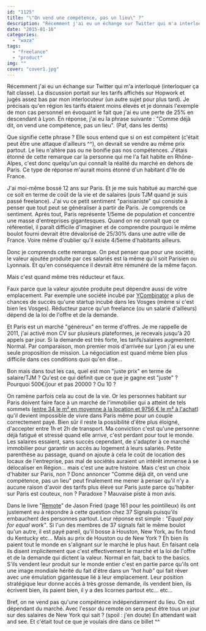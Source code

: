 ```yaml
---
id: "1125"
title: "\"On vend une compétence, pas un lieu\" ?"
description: "Récemment j'ai eu un échange sur Twitter qui m'a interloqué (interloquer ça fait classe). La discussion portait sur les tarifs affichés sur Hopwork et..."
date: "2015-01-16"
categories: 
  - "waza"
tags: 
  - "freelance"
  - "product"
img: ""
cover: "cover1.jpg"
---
```


Récemment j'ai eu un échange sur Twitter qui m'a interloqué (interloquer ça fait classe). La discussion portait sur les tarifs affichés sur Hopwork et jugés assez bas par mon interlocuteur (un autre sujet pour plus tard). Je précisais qu'en région les tarifs étaient moins élevés et je donnais l'exemple de mon cas personnel en évoquant le fait que j'ai eu une perte de 25% en descendant à Lyon. En réponse, j'ai eu la phrase suivante : "Comme déjà dit, on vend une compétence, pas un lieu". (Paf, dans les dents)

Que signifie cette phrase ? Elle sous entend que si on est compétent (c'était peut être une attaque d'ailleurs ^^), on devrait se vendre au même prix partout. Le lieu n'altère pas ou ne bonifie pas nos compétences. J'étais étonné de cette remarque car la personne qui me l'a fait habite en Rhône-Alpes, c'est donc quelqu'un qui connaît la réalité du marché en dehors de Paris. Ce type de réponse m'aurait moins étonné d'un habitant d'Ile de France.

J'ai moi-même bossé 12 ans sur Paris. Et je me suis habitué au marché que ce soit en terme de coût de la vie et de salaires (puis TJM quand je suis passé freelance). J'ai vu ce petit sentiment "parisianiste" qui consiste à penser que tout peut se généraliser à partir de Paris. Je comprends ce sentiment. Après tout, Paris représente 1/5eme de population et concentre une masse d'entreprises gigantesques. Quand on ne connaît que ce référentiel, il paraît difficile d'imaginer et de comprendre pourquoi le même boulot fourni devrait être dévalorisé de 25/30% dans une autre ville de France. Voire même d'oublier qu'il existe 4/5eme d'habitants ailleurs.

Donc je comprends cette remarque. On peut penser que pour une société, le valeur ajoutée produite par ces salariés est la même qu'il soit Parisien ou Lyonnais. Et qu'en conséquence il devrait être rémunéré de la même façon.

Mais c'est quand même très réducteur et faux.

Faux parce que la valeur ajoutée produite peut dépendre aussi de votre emplacement. Par exemple une société incubé par [YCombinator](https://www.ycombinator.com/ "ycombinator") a plus de chances de succès qu'une startup incubé dans les Vosges (même si c'est bien les Vosges). Réducteur parce qu'un freelance (ou un salarié d'ailleurs) dépend de la loi de l'offre et de la demande.

Et Paris est un marché "généreux" en terme d'offres. Je me rappelle de 2011, j'ai activé mon CV sur plusieurs plateformes, je recevais jusqu'à 20 appels par jour. Si la demande est très forte, les tarifs/salaires augmentent. Normal. Par comparaison, mon premier mois d'arrivée sur Lyon j'ai eu une seule proposition de mission. La négociation est quand même bien plus difficile dans ces conditions quoi qu'en dise...

Bon mais dans tout les cas, quel est mon "juste prix" en terme de salaire/TJM ? Qu'est ce qui définit que ce que je gagne est "juste" ? Pourquoi 500€/jour et pas 20000 ? Ou 10 ?

On ramène parfois cela au cout de la vie. Or les personnes habitant sur Paris doivent faire face à un marché de l'immobilier qui a atteint de tels sommets ([entre 34 le m² en moyenne à la location et 9756 € le m² à l'achat](http://www.lacoteimmo.com/ "lacoteimmo")) qu'il devient impossible de vivre dans Paris même pour un couple correctement payé. Bien sûr il reste la possibilité d'être plus éloigné, d'accepter entre 1h et 2h de transport. Ma conviction c'est qu'une personne déjà fatigué et stressé quand elle arrive, c'est perdant pour tout le monde. Les salaires essaient, sans succès cependant, de s'adapter à ce marché immobilier pour garantir un accès au logement à leurs salariés. Petite parenthèse au passage, quand on ajoute à cela le coût de location des locaux de l'entreprise, pas mal de sociétés auraient un intérêt immense à se délocaliser en Région... mais c'est une autre histoire. Mais c'est un choix d'habiter sur Paris, non ? Donc annoncer "Comme déjà dit, on vend une compétence, pas un lieu" peut finalement me mener à penser qu'il n'y a aucune raison d'avoir des tarifs plus élevé sur Paris juste parce qu'habiter sur Paris est couteux, non ? Paradoxe ? Mauvaise piste à mon avis.

Dans le livre "[Remote](http://37signals.com/remote/ "Remote")" de Jason Fried (page 161 pour les pointilleux) ils ont justement eu à répondre à cette question chez 37 Signals puisqu'ils embauchent des personnes partout. Leur réponse est simple : _"Equal pay for equal work"_. Si l'un des membres de 37 signals fait le même boulot qu'un autre, il est payé pareil, qu'il bosse à Houston, New York, au fin fond du Kentucky etc... Mais au prix de Houston ou de New York ? Eh bien ils paient tout le monde en s'alignant sur le marché le plus haut. En faisant cela ils disent implicitement que c'est effectivement le marché et la loi de l'offre et de la demande qui dictent la valeur. Normal en fait, back to the basics. S'ils vendent leur produit sur le monde entier c'est en partie parce qu'ils ont une image mondiale hérité du fait d'être dans un _"hot hub"_ qui fait rêver avec une émulation gigantesque lié à leur emplacement. Leur position stratégique leur donne accès à très grosse demande, ils vendent bien, ils écrivent bien, ils paient bien, il y a des licornes partout etc... etc...

Bref, on ne vend pas qu'une compétence indépendamment du lieu. On est dépendant du marché. Avec l'essor du remote on sera peut être tous un jour sur des salaires de New York qui sait ? (spoil : j'en doute) En attendant wait and see. Et c'était tout ce que je voulais dire dans ce billet ^^
